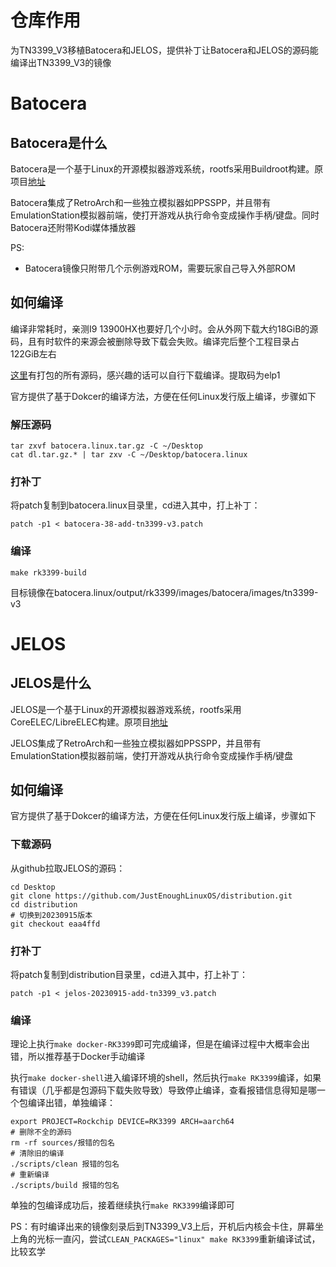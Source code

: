 # 仓库作用

为TN3399_V3移植Batocera和JELOS，提供补丁让Batocera和JELOS的源码能编译出TN3399_V3的镜像

# Batocera

## Batocera是什么

Batocera是一个基于Linux的开源模拟器游戏系统，rootfs采用Buildroot构建。原项目[地址](https://github.com/batocera-linux/batocera.linux)

Batocera集成了RetroArch和一些独立模拟器如PPSSPP，并且带有EmulationStation模拟器前端，使打开游戏从执行命令变成操作手柄/键盘。同时Batocera还附带Kodi媒体播放器

PS:

- Batocera镜像只附带几个示例游戏ROM，需要玩家自己导入外部ROM

## 如何编译

编译非常耗时，亲测I9 13900HX也要好几个小时。会从外网下载大约18GiB的源码，且有时软件的来源会被删除导致下载会失败。编译完后整个工程目录占122GiB左右

[这里](https://pan.baidu.com/s/1vD1iyD0hk2TpH0c3WGPV-w?pwd=elp1)有打包的所有源码，感兴趣的话可以自行下载编译。提取码为elp1

官方提供了基于Dokcer的编译方法，方便在任何Linux发行版上编译，步骤如下

### 解压源码
  
```
tar zxvf batocera.linux.tar.gz -C ~/Desktop
cat dl.tar.gz.* | tar zxv -C ~/Desktop/batocera.linux
```

### 打补丁

将patch复制到batocera.linux目录里，cd进入其中，打上补丁：

```
patch -p1 < batocera-38-add-tn3399-v3.patch
```

### 编译
  
```
make rk3399-build
```

目标镜像在batocera.linux/output/rk3399/images/batocera/images/tn3399-v3

# JELOS

## JELOS是什么

JELOS是一个基于Linux的开源模拟器游戏系统，rootfs采用CoreELEC/LibreELEC构建。原项目[地址](https://github.com/JustEnoughLinuxOS/distribution)

JELOS集成了RetroArch和一些独立模拟器如PPSSPP，并且带有EmulationStation模拟器前端，使打开游戏从执行命令变成操作手柄/键盘

## 如何编译

官方提供了基于Dokcer的编译方法，方便在任何Linux发行版上编译，步骤如下

### 下载源码

从github拉取JELOS的源码：

```
cd Desktop
git clone https://github.com/JustEnoughLinuxOS/distribution.git
cd distribution
# 切换到20230915版本
git checkout eaa4ffd
```

### 打补丁

将patch复制到distribution目录里，cd进入其中，打上补丁：

```
patch -p1 < jelos-20230915-add-tn3399_v3.patch
```

### 编译

理论上执行`make docker-RK3399`即可完成编译，但是在编译过程中大概率会出错，所以推荐基于Docker手动编译

执行`make docker-shell`进入编译环境的shell，然后执行`make RK3399`编译，如果有错误（几乎都是包源码下载失败导致）导致停止编译，查看报错信息得知是哪一个包编译出错，单独编译：

```
export PROJECT=Rockchip DEVICE=RK3399 ARCH=aarch64
# 删除不全的源码
rm -rf sources/报错的包名
# 清除旧的编译
./scripts/clean 报错的包名
# 重新编译
./scripts/build 报错的包名
```

单独的包编译成功后，接着继续执行`make RK3399`编译即可

PS：有时编译出来的镜像刻录后到TN3399_V3上后，开机后内核会卡住，屏幕坐上角的光标一直闪，尝试`CLEAN_PACKAGES="linux" make RK3399`重新编译试试，比较玄学